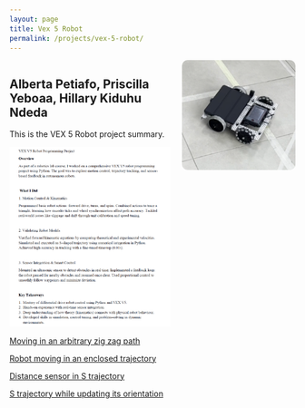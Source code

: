 ```yaml
---
layout: page
title: Vex 5 Robot
permalink: /projects/vex-5-robot/
---
```


<div style="display: flex; align-items: flex-start; gap: 20px;">


  <div style="flex: 1;">
    <h2>Alberta Petiafo, Priscilla Yeboaa, Hillary Kiduhu Ndeda</h2>
    <p>This is the VEX 5 Robot project summary.</p>
    <img src="/assets/vexsummary.jpeg" alt="VEX 5 Robot" style="max-width: 100%;">
  </div>


  <div>
    <img src="/assets/vexrobot.jpeg" alt="Profile Picture" width="200" style="border-radius: 10px;">
  </div>

</div>






[Moving in an arbitrary zig zag path](https://youtu.be/Qjbvib-Wt3s)

[Robot moving in an enclosed trajectory](https://youtu.be/l_IQPxSFarE)

[Distance sensor in S trajectory](https://youtu.be/jlOTTmG8V8g)

[S trajectory while updating its orientation](https://youtu.be/K29BbcEq1vo)
